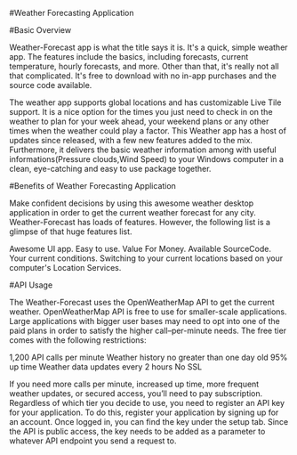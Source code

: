 #Weather Forecasting Application

#Basic Overview

Weather-Forecast app is what the title says it is. It's a quick, simple weather app. The features include the basics, including forecasts, current temperature, hourly forecasts, and more. Other than that, it's really not all that complicated. It's free to download with no in-app purchases and the source code available.

The weather app supports global locations and has customizable Live Tile support. It is a nice option for the times you just need to check in on the weather to plan for your week ahead, your weekend plans or any other times when the weather could play a factor. This Weather app has a host of updates since released, with a few new features added to the mix. Furthermore, it delivers the basic weather information among with useful informations(Pressure clouds,Wind Speed) to your Windows computer in a clean, eye-catching and easy to use package together.

#Benefits of Weather Forecasting Application

Make confident decisions by using this awesome weather desktop application in order to get the current weather forecast for any city. Weather-Forecast has loads of features. However, the following list is a glimpse of that huge features list.

Awesome UI app.
Easy to use.
Value For Money.
Available SourceCode.
Your current conditions.
Switching to your current locations based on your computer's Location Services.

#API Usage

The Weather-Forecast uses the OpenWeatherMap API to get the current weather. OpenWeatherMap API is free to use for smaller-scale applications. Large applications with bigger user bases may need to opt into one of the paid plans in order to satisfy the higher call–per-minute needs. The free tier comes with the following restrictions:

1,200 API calls per minute
Weather history no greater than one day old
95% up time
Weather data updates every 2 hours
No SSL

If you need more calls per minute, increased up time, more frequent weather updates, or secured access, you’ll need to pay subscription. Regardless of which tier you decide to use, you need to register an API key for your application. To do this, register your application by signing up for an account. Once logged in, you can find the key under the setup tab. Since the API is public access, the key needs to be added as a parameter to whatever API endpoint you send a request to.

